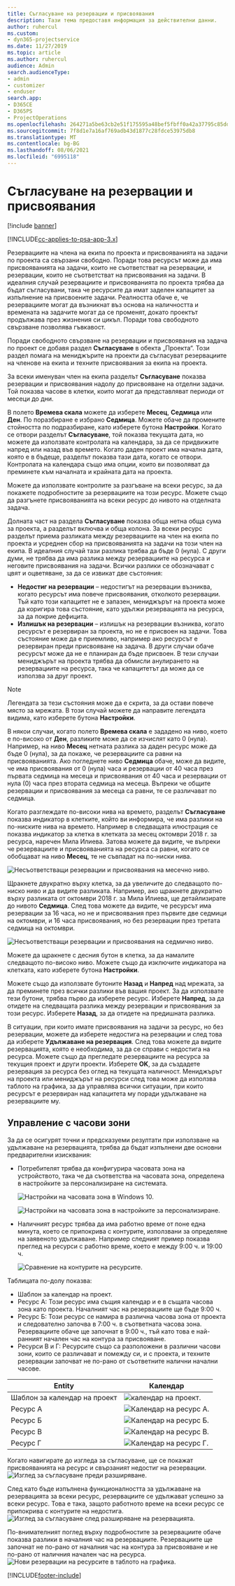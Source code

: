 ```yaml
---
title: Съгласуване на резервации и присвоявания
description: Тази тема предоставя информация за действителни данни.
author: ruhercul
ms.custom:
- dyn365-projectservice
ms.date: 11/27/2019
ms.topic: article
ms.author: ruhercul
audience: Admin
search.audienceType:
- admin
- customizer
- enduser
search.app:
- D365CE
- D365PS
- ProjectOperations
ms.openlocfilehash: 264271a5be63cb2e51f175595a48bef5fbff0a42a37795c85dd5b4725deec35e
ms.sourcegitcommit: 7f8d1e7a16af769adb43d1877c28fdce53975db8
ms.translationtype: MT
ms.contentlocale: bg-BG
ms.lasthandoff: 08/06/2021
ms.locfileid: "6995118"
---
```

# <a name="reconcile-bookings-and-assignments"></a>Съгласуване на резервации и присвоявания

[!include [banner](../includes/psa-now-project-operations.md)]

[!INCLUDE[cc-applies-to-psa-app-3.x](../includes/cc-applies-to-psa-app-3x.md)]

Резервациите на члена на екипа по проекта и присвояванията на задачи по проекта са свързани свободно. Поради това ресурсът може да има присвояванията на задачи, които не съответстват на резервации, и резервации, които не съответстват на присвоявания на задачи. В идеалния случай резервациите и присвояванията по проекта трябва да бъдат съгласувани, така че ресурсите да имат заделен капацитет за изпълнение на присвоените задачи. Реалността обаче е, че резервациите могат да възникнат въз основа на наличността и времената на задачите могат да се променят, докато проектът продължава през жизнения си цикъл. Поради това свободното свързване позволява гъвкавост.

Поради свободното свързване на резервации и присвоявания на задача по проект се добавя раздел **Съгласуване** в обекта „Проекта“. Този раздел помага на мениджърите на проекти да съгласуват резервациите на членове на екипа и техните присвоявания за екипа на проекта.

За всеки именуван член на екипа разделът **Съгласуване** показва резервации и присвоявания надолу до присвояване на отделни задачи. Той показва часове в клетки, които могат да представляват периоди от месеци до дни.

В полето **Времева скала** можете да изберете **Месец**, **Седмица** или **Ден**. По поразбиране е избрано **Седмица**. Можете обаче да промените стойността по подразбиране, като изберете бутона **Настройки**. Когато се отвори разделът **Съгласуване**, той показва текущата дата, но можете да използвате контролата на календара, за да се придвижите напред или назад във времето. Когато даден проект има начална дата, която е в бъдеще, разделът показва тази дата, когато се отвори. Контролата на календара също има опции, които ви позволяват да преминете към началната и крайната дата на проекта.

Можете да използвате контролите за разгъване на всеки ресурс, за да покажете подробностите за резервациите на този ресурс. Можете също да разгънете присвояванията на всеки ресурс до нивото на отделната задача.

Долната част на раздела **Съгласуване** показва обща нетна обща сума за проекта, а разделът включва и обща колона. За всеки ресурс разделът приема разликата между резервациите на член на екипа по проекта и усреднен сбор на присвояванията на задачи на този член на екипа. В идеалния случай тази разлика трябва да бъде 0 (нула). С други думи, не трябва да има разлика между резервациите на ресурса и неговите присвоявания на задачи. Всички разлики се обозначават с цвят и оцветяване, за да се извикат две състояния:

- **Недостиг на резервации** – недостигът на резервации възниква, когато ресурсът има повече присвоявания, отколкото резервации. Тъй като този капацитет не е запазен, мениджърът на проекта може да коригира това състояние, като удължи резервацията на ресурса, за да покрие дефицита.
- **Излишък на резервации** – излишък на резервации възниква, когато ресурсът е резервиран за проекта, но не е присвоен на задачи. Това състояние може да е приемливо, например ако ресурсът е резервиран преди присвояване на задача. В други случаи обаче ресурсът може да не е планиран да бъде присвоен. В тези случаи мениджърът на проекта трябва да обмисли анулирането на резервациите на ресурса, така че капацитетът да може да се използва за друг проект.

> [!NOTE]
> Легендата за тези състояния може да е скрита, за да остави повече място за мрежата. В този случай можете да направите легендата видима, като изберете бутона **Настройки**.

В някои случаи, когато полето **Времева скала** е зададено на ниво, което е по-високо от **Ден**, разликите може да се изчислят като 0 (нула). Например, на ниво **Месец** нетната разлика за даден ресурс може да бъде 0 (нула), за да покаже, че резервациите са равни на присвояванията. Ако погледнете ниво **Седмица** обаче, може да видите, че има присвоявания от 0 (нула) часа и резервации от 40 часа през първата седмица на месеца и присвоявания от 40 часа и резервации от нула (0) часа през втората седмица на месеца. Въпреки че общите резервации и присвоявания за месеца са равни, те се различават по седмица.

Когато разглеждате по-високи нива на времето, разделът **Съгласуване** показва индикатор в клетките, който ви информира, че има разлики на по-ниските нива на времето. Например в следващата илюстрация се показва индикатор за клетка в клетката за месец октомври 2018 г. за ресурса, наречен Мила Илиева. Затова можете да видите, че въпреки че резервациите и присвояванията на ресурса са равни, когато се обобщават на ниво **Месец**, те не съвпадат на по-ниски нива.

![Несъответстващи резервации и присвоявания на месечно ниво.](media/reconcile-assignments-01.JPG)

Щракнете двукратно върху клетка, за да увеличите до следващото по-ниско ниво и да видите разликата. Например, ако щракнете двукратно върху разликата от октомври 2018 г. за Мила Илиева, ще детайлизирате до нивото **Седмица**. След това можете да видите, че ресурсът има резервации за 16 часа, но не и присвоявания през първите две седмици на октомври, и 16 часа присвоявания, но без резервации през третата седмица на октомври.

![Несъответстващи резервации и присвоявания на седмично ниво.](media/reconcile-assignments-02.JPG)

Можете да щракнете с десния бутон в клетка, за да намалите следващото по-високо ниво. Можете също да изключите индикатора на клетката, като изберете бутона **Настройки**. 

Можете също да използвате бутоните **Назад** и **Напред** над мрежата, за да преминете през всички разлики във вашия проект. За да използвате тези бутони, трябва първо да изберете ресурс. Изберете **Напред**, за да отидете на следващата разлика между резервации и присвоявания за този ресурс. Изберете **Назад**, за да отидете на предишната разлика.

В ситуации, при които имате присвоявания на задачи за ресурс, но без резервации, можете да изберете недостига на резервации и след това да изберете **Удължаване на резервация**. След това можете да видите резервацията, която е необходима, за да се справи с недостига на ресурса. Можете също да прегледате резервациите на ресурса за текущия проект и други проекти. Изберете **OK**, за да създадете резервация за ресурса без оглед на текущата наличност. Мениджърът на проекта или мениджърът на ресурси след това може да използва таблото на графика, за да управлява всички ситуации, при които ресурсът е резервиран над капацитета му поради удължаване на резервациите му.

## <a name="managing-with-time-zones"></a>Управление с часови зони
За да се осигурят точни и предсказуеми резултати при използване на удължаване на резервацията, трябва да бъдат изпълнени две основни предварителни изисквания:  

- Потребителят трябва да конфигурира часовата зона на устройството, така че да съответства на часовата зона, определена в настройките за персонализиране на системата.
 
  ![Настройки на часовата зона в Windows 10.](media/reconcile-assignments-03.png)

  ![Настройки на часовата зона в настройките за персонализиране.](media/reconcile-assignments-04.png)
 
- Наличният ресурс трябва да има работно време от поне една минута, което се припокрива с контурите, използвани за определяне на заявеното удължаване. Например следният пример показва преглед на ресурси с работно време, което е между 9:00 ч. и 19:00 ч. 

  ![Сравнение на контурите на ресурсите.](media/reconcile-assignments-05.png)

Таблицата по-долу показва:

- Шаблон за календар на проект.
- Ресурс А: Този ресурс има същия календар и е в същата часова зона като проекта. Началният час на резервациите ще бъде 9:00 ч.
- Ресурс Б: Този ресурс се намира в различна часова зона от проекта и следователно започва в 7:00 ч. в съответната часова зона. Резервациите обаче ще започнат в 9:00 ч., тъй като това е най-ранният начален час на контура за присвояване.
- Ресурси В и Г: Ресурсите също са разположени в различни часови зони, които се различават и помежду си, и с проекта, и техните резервации започват не по-рано от съответните налични начални часове.

|Entity  |Календар  |
|-|-|
|Шаблон за календар на проект   | ![календар на проект.](media/reconcile-assignments-06.png) |
|Ресурс А  | ![Календар на ресурс А.](media/reconcile-assignments-06.png) |
|Ресурс Б  |  ![Календар на ресурс Б.](media/reconcile-assignments-07.png) |
|Ресурс В  |  ![Календар на ресурс В.](media/reconcile-assignments-08.png) |
|Ресурс Г  | ![Календар на ресурс Г.](media/reconcile-assignments-09.png)  |
 
Когато навигирате до изгледа за съгласуване, ще се покажат присвояванията на ресурс и свързаният недостиг на резервации.
 ![Изглед за съгласуване преди разширяване.](media/reconcile-assignments-10.png)

След като бъде изпълнена функционалността за удължаване на резервацията за всеки ресурс, резервациите се удължават успешно за всеки ресурс. Това е така, защото работното време на всеки ресурс се припокрива с контурите на недостига.
 ![Изглед за съгласуване след разширяване на резервацията.](media/reconcile-assignments-11.png) 

По-внимателният поглед върху подробностите за резервациите обаче показва разлики в началния час на резервациите. Резервациите ще започнат не по-рано от началния час на контура за присвояване и не по-рано от наличния начален час на ресурса.
 ![Нови резервации на ресурсите в таблото на графика.](media/reconcile-assignments-12.png)


[!INCLUDE[footer-include](../includes/footer-banner.md)]